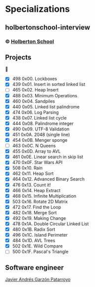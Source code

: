 # Specializations
## holbertonschool-interview
### :copyright: **[Holberton School](https://www.holbertonschool.com/)**

## Projects
:open_file_folder:
* [x] 498 0x00. Lockboxes
* [x] 439 0x01. Insert in sorted linked list
* [ ] 465 0x02. Heap Insert
* [x] 488 0x03. Minimum Operations
* [x] 460 0x04. Sandpiles
* [x] 440 0x05. Linked list palindrome
* [x] 474 0x06. Log Parsing
* [x] 438 0x07. Linked list cycle
* [x] 444 0x08. Palindrome integer
* [x] 490 0x09. UTF-8 Validation
* [x] 451 0x0A. 2048 (single line)
* [x] 454 0x0B. Menger sponge
* [ ] 463 0x0C. N Queens
* [x] 455 0x0D. Array to AVL
* [x] 461 0x0E. Linear search in skip list
* [x] 470 0x0F. Star Wars API
* [x] 508 0x10. Rain
* [x] 462 0x11. Heap Sort
* [x] 464 0x12. Advanced Binary Search
* [x] 476 0x13. Count it!
* [x] 466 0x14. Heap Extract
* [x] 468 0x15. Infinite Multiplication
* [x] 503 0x16. Rotate 2D Matrix
* [x] 472 0x17. Find the Loop
* [x] 482 0x18. Merge Sort
* [x] 492 0x19. Making Change
* [x] 478 0x1A. Double Circular Linked List
* [x] 480 0x1B. Radix Sort
* [x] 496 0x1C. Island Perimeter
* [x] 484 0x1D. AVL Trees
* [x] 502 0x1E. Wild Compare
* [ ] 500 0x1F. Pascal's Triangle

## Software engineer
[Javier Andrés Garzón Patarroyo](https://www.javierandresgp.com)
